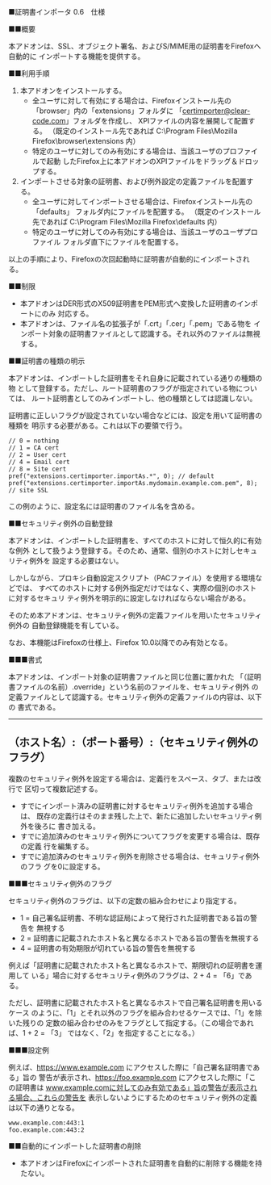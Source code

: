 ■証明書インポータ 0.6　仕様


■■概要

本アドオンは、SSL、オブジェクト署名、およびS/MIME用の証明書をFirefoxへ自動的に
インポートする機能を提供する。


■■利用手順

 1. 本アドオンをインストールする。
    * 全ユーザに対して有効にする場合は、Firefoxインストール先の
      「browser」内の「extensions」フォルダに
      「certimporter@clear-code.com」フォルダを作成し、
      XPIファイルの内容を展開して配置する。
      （既定のインストール先であれば
        C:\Program Files\Mozilla Firefox\browser\extensions 内）
    * 特定のユーザに対してのみ有効にする場合は、当該ユーザのプロファイルで起動
      したFirefox上に本アドオンのXPIファイルをドラッグ＆ドロップする。
 2. インポートさせる対象の証明書、および例外設定の定義ファイルを配置する。
    * 全ユーザに対してインポートさせる場合は、Firefoxインストール先の「defaults」
      フォルダ内にファイルを配置する。
      （既定のインストール先であれば
        C:\Program Files\Mozilla Firefox\defaults 内）
    * 特定のユーザに対してのみ有効にする場合は、当該ユーザのユーザプロファイル
      フォルダ直下にファイルを配置する。

以上の手順により、Firefoxの次回起動時に証明書が自動的にインポートされる。


■■制限

 * 本アドオンはDER形式のX509証明書をPEM形式へ変換した証明書のインポートにのみ
   対応する。
 * 本アドオンは、ファイル名の拡張子が「.crt」「.cer」「.pem」である物を
   インポート対象の証明書ファイルとして認識する。それ以外のファイルは無視する。

■■証明書の種類の明示

本アドオンは、インポートした証明書をそれ自身に記載されている通りの種類の物
として登録する。ただし、ルート証明書のフラグが指定されている物については、
ルート証明書としてのみインポートし、他の種類としては認識しない。

証明書に正しいフラグが設定されていない場合などには、設定を用いて証明書の種類を
明示する必要がある。これは以下の要領で行う。

    // 0 = nothing
    // 1 = CA cert
    // 2 = User cert
    // 4 = Email cert
    // 8 = Site cert
    pref("extensions.certimporter.importAs.*", 0); // default
    pref("extensions.certimporter.importAs.mydomain.example.com.pem", 8); // site SSL

この例のように、設定名には証明書のファイル名を含める。


■■セキュリティ例外の自動登録

本アドオンは、インポートした証明書を、すべてのホストに対して恒久的に有効な例外
として扱うよう登録する。そのため、通常、個別のホストに対しセキュリティ例外を
設定する必要はない。

しかしながら、プロキシ自動設定スクリプト（PACファイル）を使用する環境などでは、
すべてのホストに対する例外指定だけではなく、実際の個別のホストに対するセキュリ
ティ例外を明示的に設定しなければならない場合がある。

そのため本アドオンは、セキュリティ例外の定義ファイルを用いたセキュリティ例外の
自動登録機能を有している。

なお、本機能はFirefoxの仕様上、Firefox 10.0以降でのみ有効となる。

■■■書式

本アドオンは、インポート対象の証明書ファイルと同じ位置に置かれた
「（証明書ファイルの名前）.override」という名前のファイルを、セキュリティ例外
の定義ファイルとして認識する。セキュリティ例外の定義ファイルの内容は、以下の
書式である。

----------------------------------------------------------------------
（ホスト名）:（ポート番号）:（セキュリティ例外のフラグ）
----------------------------------------------------------------------

複数のセキュリティ例外を設定する場合は、定義行をスペース、タブ、または改行で
区切って複数記述する。

 * すでにインポート済みの証明書に対するセキュリティ例外を追加する場合は、
   既存の定義行はそのまま残した上で、新たに追加したいセキュリティ例外を後ろに
   書き加える。
 * すでに追加済みのセキュリティ例外についてフラグを変更する場合は、既存の定義
   行を編集する。
 * すでに追加済みのセキュリティ例外を削除させる場合は、セキュリティ例外のフラ
   グを0に設定する。

■■■セキュリティ例外のフラグ

セキュリティ例外のフラグは、以下の定数の組み合わせにより指定する。

 * 1 = 自己署名証明書、不明な認証局によって発行された証明書である旨の警告を
       無視する
 * 2 = 証明書に記載されたホスト名と異なるホストである旨の警告を無視する
 * 4 = 証明書の有効期限が切れている旨の警告を無視する

例えば「証明書に記載されたホスト名と異なるホストで、期限切れの証明書を運用して
いる」場合に対するセキュリティ例外のフラグは、2 + 4 = 「6」である。

ただし、証明書に記載されたホスト名と異なるホストで自己署名証明書を用いるケース
のように、「1」とそれ以外のフラグを組み合わせるケースでは、「1」を除いた残りの
定数の組み合わせのみをフラグとして指定する。（この場合であれば、1 + 2 = 「3」
ではなく、「2」を指定することになる。）

■■■設定例

例えば、https://www.example.com にアクセスした際に「自己署名証明書である」旨の
警告が表示され、https://foo.example.com にアクセスした際に「この証明書は
www.example.comに対してのみ有効である」旨の警告が表示される場合、これらの警告を
表示しないようにするためのセキュリティ例外の定義は以下の通りとなる。

    www.example.com:443:1
    foo.example.com:443:2


■■自動的にインポートした証明書の削除

 * 本アドオンはFirefoxにインポートされた証明書を自動的に削除する機能を持たない。

